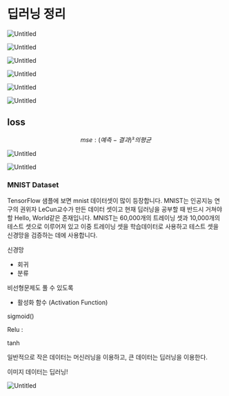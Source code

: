 # 딥러닝 정리

![Untitled](%E1%84%83%E1%85%B5%E1%86%B8%E1%84%85%E1%85%A5%E1%84%82%E1%85%B5%E1%86%BC%20%E1%84%8C%E1%85%A5%E1%86%BC%E1%84%85%E1%85%B5%20376d4058aeb2422a9cd5ee249b1b2bd0/Untitled.png)

![Untitled](%E1%84%83%E1%85%B5%E1%86%B8%E1%84%85%E1%85%A5%E1%84%82%E1%85%B5%E1%86%BC%20%E1%84%8C%E1%85%A5%E1%86%BC%E1%84%85%E1%85%B5%20376d4058aeb2422a9cd5ee249b1b2bd0/Untitled%201.png)

![Untitled](%E1%84%83%E1%85%B5%E1%86%B8%E1%84%85%E1%85%A5%E1%84%82%E1%85%B5%E1%86%BC%20%E1%84%8C%E1%85%A5%E1%86%BC%E1%84%85%E1%85%B5%20376d4058aeb2422a9cd5ee249b1b2bd0/Untitled%202.png)

![Untitled](%E1%84%83%E1%85%B5%E1%86%B8%E1%84%85%E1%85%A5%E1%84%82%E1%85%B5%E1%86%BC%20%E1%84%8C%E1%85%A5%E1%86%BC%E1%84%85%E1%85%B5%20376d4058aeb2422a9cd5ee249b1b2bd0/Untitled%203.png)

![Untitled](%E1%84%83%E1%85%B5%E1%86%B8%E1%84%85%E1%85%A5%E1%84%82%E1%85%B5%E1%86%BC%20%E1%84%8C%E1%85%A5%E1%86%BC%E1%84%85%E1%85%B5%20376d4058aeb2422a9cd5ee249b1b2bd0/Untitled%204.png)

![Untitled](%E1%84%83%E1%85%B5%E1%86%B8%E1%84%85%E1%85%A5%E1%84%82%E1%85%B5%E1%86%BC%20%E1%84%8C%E1%85%A5%E1%86%BC%E1%84%85%E1%85%B5%20376d4058aeb2422a9cd5ee249b1b2bd0/Untitled%205.png)

## loss

$$mse: (예측-결과)²의 평균$$

![Untitled](%E1%84%83%E1%85%B5%E1%86%B8%E1%84%85%E1%85%A5%E1%84%82%E1%85%B5%E1%86%BC%20%E1%84%8C%E1%85%A5%E1%86%BC%E1%84%85%E1%85%B5%20376d4058aeb2422a9cd5ee249b1b2bd0/Untitled%206.png)

![Untitled](%E1%84%83%E1%85%B5%E1%86%B8%E1%84%85%E1%85%A5%E1%84%82%E1%85%B5%E1%86%BC%20%E1%84%8C%E1%85%A5%E1%86%BC%E1%84%85%E1%85%B5%20376d4058aeb2422a9cd5ee249b1b2bd0/Untitled%207.png)

### MNIST Dataset

TensorFlow 샘플에 보면 mnist 데이터셋이 많이 등장합니다. MNIST는 인공지능 연구의 권위자 LeCun교수가 만든 데이터 셋이고 현재 딥러닝을 공부할 때 반드시 거쳐야할 Hello, World같은 존재입니다. MNIST는 60,000개의 트레이닝 셋과 10,000개의 테스트 셋으로 이루어져 있고 이중 트레이닝 셋을 학습데이터로 사용하고 테스트 셋을 신경망을 검증하는 데에 사용합니다.

신경망

- 회귀
- 분류

비선형문제도 풀 수 있도록 

- 활성화 함수 (Activation Function)

sigmoid()

Relu : 

tanh

일반적으로 작은 데이터는 머신러닝을 이용하고, 큰 데이터는 딥러닝을 이용한다. 

이미지 데이터는 딥러닝!

![Untitled](%E1%84%83%E1%85%B5%E1%86%B8%E1%84%85%E1%85%A5%E1%84%82%E1%85%B5%E1%86%BC%20%E1%84%8C%E1%85%A5%E1%86%BC%E1%84%85%E1%85%B5%20376d4058aeb2422a9cd5ee249b1b2bd0/Untitled%208.png)